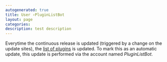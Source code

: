 ```yaml
---
autogenerated: true
title: User ›PluginListBot
layout: page
categories: 
description: test description
---
```


Everytime the continuous release is updated (triggered by a change on the update sites), the [list of plugins](Template_PluginList) is updated. To mark this as an automatic update, this update is performed via the account named *PluginListBot*.
